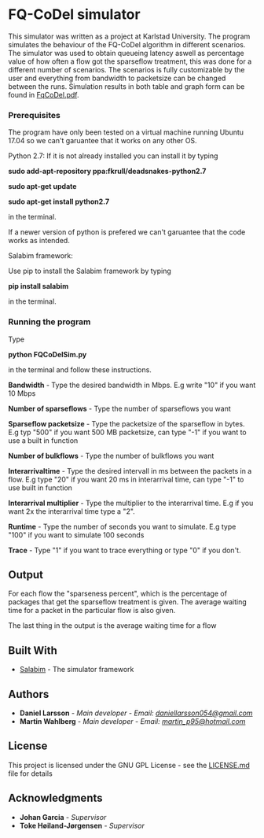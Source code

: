 # FQ-CoDel simulator

This simulator was written as a project at Karlstad University. The program simulates the behaviour of the FQ-CoDel algorithm in different scenarios. 
The simulator was used to obtain queueing latency aswell as percentage value of how often a flow got the sparseflow treatment, this was done for a different number of scenarios. 
The scenarios is fully customizable by the user and everything from bandwidth to packetsize can be changed between the runs. Simulation results in
both table and graph form can be found in [FqCoDel.pdf](FqCoDel.pdf).


### Prerequisites

The program have only been tested on a virtual machine running Ubuntu 17.04 so we can't garuantee that it works on any other OS. 

Python 2.7:
If it is not already installed you can install it by typing

**sudo add-apt-repository ppa:fkrull/deadsnakes-python2.7**

**sudo apt-get update** 

**sudo apt-get install python2.7**

in the terminal. 

If a newer version of python is prefered we can't garuantee that the code works as intended. 

Salabim framework:

Use pip to install the Salabim framework by typing

**pip install salabim**

in the terminal. 

### Running the program

Type

**python FQCoDelSim.py** 

in the terminal and follow these instructions.
 
**Bandwidth** - Type the desired bandwidth in Mbps. E.g write "10" if you want 10 Mbps

**Number of sparseflows** - Type the number of sparseflows you want

**Sparseflow packetsize** - Type the packetsize of the sparseflow in bytes. E.g typ "500" if you want 500 MB packetsize, can type "-1" if you want to use a 
built in function

**Number of bulkflows** - Type the number of bulkflows you want

**Interarrivaltime** - Type the desired intervall in ms between the packets in a flow. E.g type "20" if you want 20 ms in interarrival time, can type "-1" to 
use built in function

**Interarrival multiplier** - Type the multiplier to the interarrival time. E.g if you want 2x the interarrival time type a "2".

**Runtime** - Type the number of seconds you want to simulate. E.g type "100" if you want to simulate 100 seconds

**Trace** - Type "1" if you want to trace everything or type "0" if you don't. 

## Output

For each flow the "sparseness percent", which is the percentage of packages that get the sparseflow treatment is given. 
The average waiting time for a packet in the particular flow is also given. 

The last thing in the output is the average waiting time for a flow





## Built With

* [Salabim](http://www.salabim.org/manual/index.html#) - The simulator framework




## Authors

* **Daniel Larsson** - *Main developer* - *Email: daniellarsson054@gmail.com*
* **Martin Wahlberg** - *Main developer* - *Email: martin_p95@hotmail.com*



## License

This project is licensed under the GNU GPL License - see the [LICENSE.md](LICENSE.md) file for details

## Acknowledgments

* **Johan Garcia** - *Supervisor*
* **Toke Høiland-Jørgensen** - *Supervisor*
